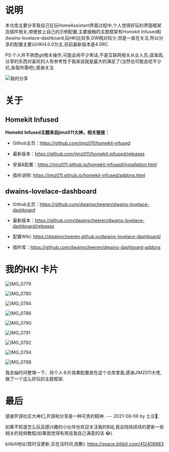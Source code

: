 # 说明




本仓库主要分享我自己在玩HomeAssistant界面过程中,个人觉得好玩的界面框架及插件相关,顺便放上自己的示例配置,主要接触的主题框架有Homekit Infused和dwains-lovelace-dashboard,玩HKI比较多,DW相对较少,但是一直在关注,所以分享的配置主要以HKI4.0.0为主,目前最新版本是4.0RC.

PS:个人并不熟悉git相关操作,可能会闹不少笑话,不是互联网相关从业人员,请海涵,分享的东西对喜欢的人有参考性于我来说就是最大的满足了(当然也可能会挖不少坑,各取所需吧),感谢关注.

![我的分享](README.assets/%E6%88%91%E7%9A%84%E5%88%86%E4%BA%AB.png)

# 关于

## Homekit Infused

**Homekit Infused主题来自jimz011大神，相关链接：**

 - Github主页：https://github.com/jimz011/homekit-infused

 - 最新版本：https://github.com/jimz011/homekit-infused/releases

 - 安装&配置：https://jimz011.github.io/homekit-infused/installation.html

 - 插件说明: https://jimz011.github.io/homekit-infused/addons.html


## dwains-lovelace-dashboard

 - Github主页：https://github.com/dwainscheeren/dwains-lovelace-dashboard

 - 最新版本：https://github.com/dwainscheeren/dwains-lovelace-dashboard/releases

 - 配置Wiki: https://dwainscheeren.github.io/dwains-lovelace-dashboard/

 - 插件库：https://github.com/dwainscheeren/dwains-dashboard-addons


# 我的HKI 卡片



![IMG_0779](README.assets/IMG_0779.PNG)

![IMG_0780](README.assets/IMG_0780.PNG)

![IMG_0784](README.assets/IMG_0784.PNG)

![IMG_0788](README.assets/IMG_0788.PNG)

![IMG_0790](README.assets/IMG_0790.PNG)

![IMG_0791](README.assets/IMG_0791.PNG)

![IMG_0792](README.assets/IMG_0792.PNG)

![IMG_0794](README.assets/IMG_0794.PNG)

![IMG_0798](README.assets/IMG_0798.PNG)

我会抽时间整理一下、将个人卡片效果配置放在这个仓库里面,感谢JIMZ011大佬,做了一个这么好玩的主题框架.

# 最后
感谢开源社区大神们,开源和分享是一种可贵的精神.
--- 2021-08-06 by 土豆🥔.

如果不知道怎么玩且感兴趣的小伙伴也欢迎关注我的B站,我会陆陆续续的更新一些相关的视频教程(如果我觉得有用且我自己满意的话 😂).

bilibili地址(暂时没更新,实在没时间,抱歉): https://space.bilibili.com/412408883 